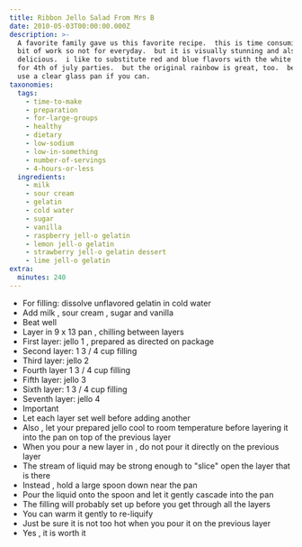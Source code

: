 ```yaml
---
title: Ribbon Jello Salad From Mrs B
date: 2010-05-03T00:00:00.000Z
description: >-
  A favorite family gave us this favorite recipe.  this is time consuming and a
  bit of work so not for everyday.  but it is visually stunning and also
  delicious.  i like to substitute red and blue flavors with the white filling
  for 4th of july parties.  but the original rainbow is great, too.  be sure to
  use a clear glass pan if you can.
taxonomies:
  tags:
    - time-to-make
    - preparation
    - for-large-groups
    - healthy
    - dietary
    - low-sodium
    - low-in-something
    - number-of-servings
    - 4-hours-or-less
  ingredients:
    - milk
    - sour cream
    - gelatin
    - cold water
    - sugar
    - vanilla
    - raspberry jell-o gelatin
    - lemon jell-o gelatin
    - strawberry jell-o gelatin dessert
    - lime jell-o gelatin
extra:
  minutes: 240
---
```

 - For filling: dissolve unflavored gelatin in cold water
 - Add milk , sour cream , sugar and vanilla
 - Beat well
 - Layer in 9 x 13 pan , chilling between layers
 - First layer: jello 1 , prepared as directed on package
 - Second layer: 1 3 / 4 cup filling
 - Third layer: jello 2
 - Fourth layer 1 3 / 4 cup filling
 - Fifth layer: jello 3
 - Sixth layer: 1 3 / 4 cup filling
 - Seventh layer: jello 4
 - Important
 - Let each layer set well before adding another
 - Also , let your prepared jello cool to room temperature before layering it into the pan on top of the previous layer
 - When you pour a new layer in , do not pour it directly on the previous layer
 - The stream of liquid may be strong enough to "slice" open the layer that is there
 - Instead , hold a large spoon down near the pan
 - Pour the liquid onto the spoon and let it gently cascade into the pan
 - The filling will probably set up before you get through all the layers
 - You can warm it gently to re-liquify
 - Just be sure it is not too hot when you pour it on the previous layer
 - Yes , it is worth it
